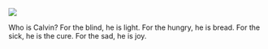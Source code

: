 ![](https://media.discordapp.net/attachments/1179004764076384390/1191825071539495012/Untitled522_20240103022655.png?ex=65a6d898&is=65946398&hm=fe8d8e422f973885afe470c72158f72b35ef660533abf3c875f97d1b83ac6226&)

Who is Calvin? For the blind, he is light. For the hungry, he is bread. For the sick, he is the cure. For the sad, he is joy. 
